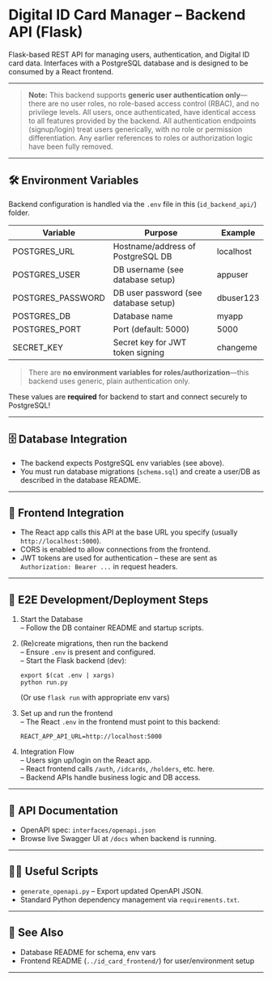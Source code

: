 # Digital ID Card Manager – Backend API (Flask)

Flask-based REST API for managing users, authentication, and Digital ID card data.
Interfaces with a PostgreSQL database and is designed to be consumed by a React frontend.

---

> **Note:** This backend supports **generic user authentication only**—there are no user roles, no role-based access control (RBAC), and no privilege levels. All users, once authenticated, have identical access to all features provided by the backend. All authentication endpoints (signup/login) treat users generically, with no role or permission differentiation. Any earlier references to roles or authorization logic have been fully removed.

---

## 🛠 Environment Variables

Backend configuration is handled via the `.env` file in this (`id_backend_api/`) folder.

| Variable         | Purpose                                | Example      |
|------------------|----------------------------------------|--------------|
| POSTGRES_URL     | Hostname/address of PostgreSQL DB      | localhost    |
| POSTGRES_USER    | DB username (see database setup)       | appuser      |
| POSTGRES_PASSWORD| DB user password (see database setup)  | dbuser123    |
| POSTGRES_DB      | Database name                          | myapp        |
| POSTGRES_PORT    | Port (default: 5000)                   | 5000         |
| SECRET_KEY       | Secret key for JWT token signing       | changeme     |

> There are **no environment variables for roles/authorization**—this backend uses generic, plain authentication only.

These values are **required** for backend to start and connect securely to PostgreSQL!

---

## 🗄️ Database Integration

- The backend expects PostgreSQL env variables (see above).
- You must run database migrations (`schema.sql`) and create a user/DB as described in the database README.

---

## 🔗 Frontend Integration

- The React app calls this API at the base URL you specify (usually `http://localhost:5000`).
- CORS is enabled to allow connections from the frontend.
- JWT tokens are used for authentication – these are sent as `Authorization: Bearer ...` in request headers.

---

## 🚦 E2E Development/Deployment Steps

1. Start the Database  
   – Follow the DB container README and startup scripts.

2. (Re)create migrations, then run the backend  
   – Ensure `.env` is present and configured.  
   – Start the Flask backend (dev):

      ```
      export $(cat .env | xargs)
      python run.py
      ```
      (Or use `flask run` with appropriate env vars)

3. Set up and run the frontend  
   – The React `.env` in the frontend must point to this backend:

      ```
      REACT_APP_API_URL=http://localhost:5000
      ```

4. Integration Flow  
   – Users sign up/login on the React app.  
   – React frontend calls `/auth`, `/idcards`, `/holders`, etc. here.  
   – Backend APIs handle business logic and DB access.

---

## 📝 API Documentation

- OpenAPI spec: `interfaces/openapi.json`
- Browse live Swagger UI at `/docs` when backend is running.

---

## 👩‍💻 Useful Scripts

- `generate_openapi.py` – Export updated OpenAPI JSON.
- Standard Python dependency management via `requirements.txt`.

---

## 👀 See Also

- Database README for schema, env vars
- Frontend README (`../id_card_frontend/`) for user/environment setup

---

